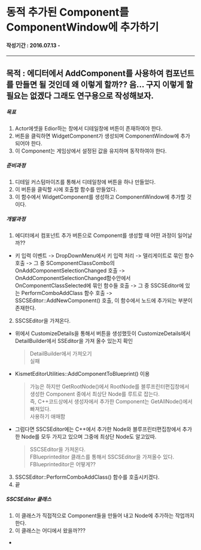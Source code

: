 # 동적 추가된 Component를 ComponentWindow에 추가하기
#### 작성기간 : 2016.07.13 - 
---
## 목적 : 에디터에서 AddComponent를 사용하여 컴포넌트를 만들면 될 것인데 왜 이렇게 할까?? 음... 구지 이렇게 할 필요는 없겠다 그래도 연구용으로 작성해보자.

##### 목표
1. Actor에셋을 Edior하는 창에서 디테일창에 버튼이 존재하여야 한다.
2. 버튼을 클릭하면 WidgetComponent가 생성되며 ComponentWindow에 추가되어야 한다.
3. 이 Component는 게임상에서 설정된 값을 유지하며 동작하여야 한다.

##### 준비과정
1. 디테일 커스텀마이즈를 통해서 디테일창에 버튼을 하나 만들었다.
2. 이 버튼을 클릭할 시에 호출할 함수를 만들었다.
3. 이 함수에서 WidgetComponent를 생성하고 ComponentWindow에 추가할 것이다.

##### 개발과정
1. 에디터에서 컴포넌트 추가 버튼으로 Component를 생성할 때 어떤 과정이 일어날까??
- 키 입력 이벤트 -> DropDownMenu에서 키 입력 처리 -> 델리게이트로 묶인 함수 호출 -> 그 중 SComponentClassCombo의 OnAddComponentSelectionChanged 호출 -> OnAddComponentSelectionChanged함수안에서 OnComponentClassSelected에 묶인 함수들 호출 -> 그 중 SSCSEditor에 있는 PerformComboAddClass 함수 호출 -> SSCSEditor::AddNewComponent() 호출, 이 함수에서 노드에 추가되는 부분이 존재한다.
2. SSCSEditor을 가져온다.
- 위에서 CustomizeDetails을 통해서 버튼을 생성했듯이 CustomizeDetails에서 DetailBuilder에서 SSEditor을 가져 올수 있는지 확인
  > DetailBuilder에서 가져오기  
  > 실패

- KismetEditorUtilities::AddComponentToBlueprint() 이용
  > 가능은 하지만 GetRootNode()에서 RootNode를 블루프린터편집창에서 생성한 Component 중에서 최상단 Node를 루트로 잡는다.  
  > 즉, C++코드상에서 생성자에서 추가한 Component는 GetAllNode()에서 빠져있다.  
  > 사용하기 애매함  

- 그럼다면 SSCSEditor에는 C++에서 추가한 Node와 블루프린터편집창에서 추가한 Node를 모두 가지고 있으며 그중에 최상단 Node도 알고있따.
  > SSCSEditor을 가져온다.  
  > FBlueprinteditor 클래스를 통해서 SSCSEditor을 가져올수 있다.  
  > FBlueprinteditor은 어떻게??  

3. SSCSEditor::PerformComboAddClass() 함수를 호출시키겠다.
4. 끝

##### SSCSEditor 클래스
1. 이 클래스가 직접적으로 Component들을 만들어 내고 Node에 추가하는 작업까지 한다.
2. 이 클래스는 어디에서 왔을까???
  - 
